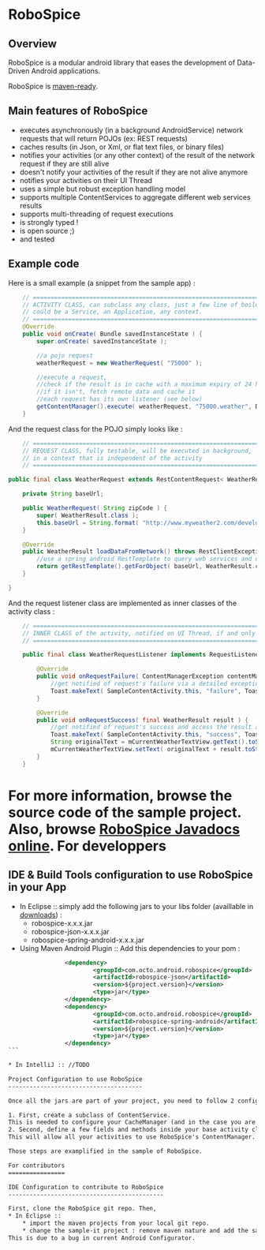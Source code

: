 RoboSpice
=========

Overview
--------

RoboSpice is a modular android library that eases the development of Data-Driven Android applications.

RoboSpice is [maven-ready](http://search.maven.org/#search%7Cga%7C1%7Crobospice).

Main features of RoboSpice
--------------------------

* executes asynchronously (in a background AndroidService) network requests that will return POJOs (ex: REST requests)
* caches results (in Json, or Xml, or flat text files, or binary files)
* notifies your activities (or any other context) of the result of the network request if they are still alive
* doesn't notify your activities of the result if they are not alive anymore
* notifies your activities on their UI Thread
* uses a simple but robust exception handling model
* supports multiple ContentServices to aggregate different web services results
* supports multi-threading of request executions
* is strongly typed ! 
* is open source ;) 
* and tested

Example code
------------

Here is a small example (a snippet from the sample app) : 

````java
    // ============================================================================================
    // ACTIVITY CLASS, can subclass any class, just a few line of boiler plate code to add to your common super class
    // could be a Service, an Application, any context.
    // ============================================================================================
    @Override
    public void onCreate( Bundle savedInstanceState ) {
        super.onCreate( savedInstanceState );

        //a pojo request
        weatherRequest = new WeatherRequest( "75000" );

        //execute a request, 
        //check if the result is in cache with a maximum expiry of 24 hours,
        //if it isn't, fetch remote data and cache it
        //each request has its own listener (see below)
        getContentManager().execute( weatherRequest, "75000.weather", DurationInMillis.ONE_DAY, new WeatherRequestListener() );        
    }

````


And the request class for the POJO simply looks like : 

```java
    // ============================================================================================
    // REQUEST CLASS, fully testable, will be executed in background, 
    // in a context that is independent of the activity
    // ============================================================================================

public final class WeatherRequest extends RestContentRequest< WeatherResult > {

    private String baseUrl;

    public WeatherRequest( String zipCode ) {
        super( WeatherResult.class );
        this.baseUrl = String.format( "http://www.myweather2.com/developer/forecast.ashx?uac=AQmS68n6Ku&query=%s&output=json", zipCode );
    }

    @Override
    public WeatherResult loadDataFromNetwork() throws RestClientException {
        //use a spring android RestTemplate to query web services and obtain the response as a POJO
        return getRestTemplate().getForObject( baseUrl, WeatherResult.class );
    }

}

```

And the request listener class are implemented as inner classes of the activity class : 

```java
    // ============================================================================================
    // INNER CLASS of the activity, notified on UI Thread, if and only if your activity is alive
    // ============================================================================================

    public final class WeatherRequestListener implements RequestListener< WeatherResult > {

        @Override
        public void onRequestFailure( ContentManagerException contentManagerException ) {
            //get notified of request's failure via a detailed exception
            Toast.makeText( SampleContentActivity.this, "failure", Toast.LENGTH_SHORT ).show();
        }

        @Override
        public void onRequestSuccess( final WeatherResult result ) {
            //get notified of request's success and access the result as POJO.
            Toast.makeText( SampleContentActivity.this, "success", Toast.LENGTH_SHORT ).show();
            String originalText = mCurrentWeatherTextView.getText().toString();
            mCurrentWeatherTextView.setText( originalText + result.toString() );
        }
    }

````


For more information, browse the source code of the sample project. Also, browse [RoboSpice Javadocs online](http://octo-online.github.com/robospice/apidocs/index.html).
For developpers
===============

IDE & Build Tools configuration to use RoboSpice in your App
------------------------------------------------------------

* In Eclipse :: simply add the following jars to your libs folder (availlable in [downloads](https://github.com/octo-online/robospice/downloads)) :
    * robospice-x.x.x.jar
    * robospice-json-x.x.x.jar
    * robospice-spring-android-x.x.x.jar
* Using Maven Android Plugin :: Add this dependencies to your pom :

````xml
                <dependency>
                        <groupId>com.octo.android.robospice</groupId>
                        <artifactId>robospice-json</artifactId>
                        <version>${project.version}</version>
                        <type>jar</type>
                </dependency>
                <dependency>
                        <groupId>com.octo.android.robospice</groupId>
                        <artifactId>robospice-spring-android</artifactId>
                        <version>${project.version}</version>
                        <type>jar</type>
                </dependency>
```

* In IntelliJ :: //TODO

Project Configuration to use RoboSpice
--------------------------------------

Once all the jars are part of your project, you need to follow 2 configuration steps : 

1. First, create a subclass of ContentService. 
This is needed to configure your CacheManager (and in the case you are using the spring android module, you will configure your RestTemplate as well).
2. Second, define a few fields and methods inside your base activity class.
This will allow all your activities to use RoboSpice's ContentManager.

Those steps are examplified in the sample of RoboSpice.

For contributors
================

IDE Configuration to contribute to RoboSpice
--------------------------------------------

First, clone the RoboSpice git repo. Then, 
* In Eclipse :: 
    * import the maven projects from your local git repo.
    * change the sample-it project : remove maven nature and add the sample project in the buildpath of sample-it, as a project.
This is due to a bug in current Android Configurator.


